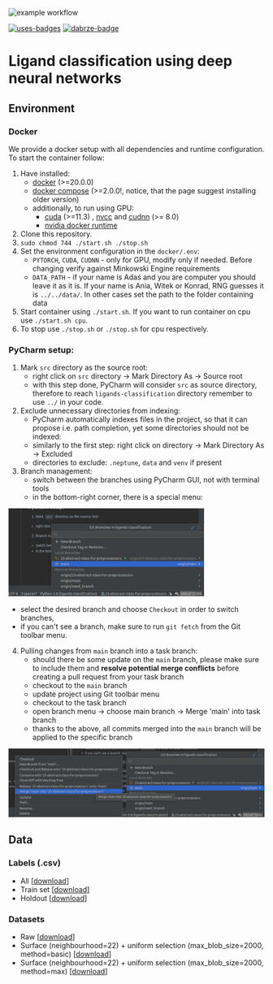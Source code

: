 ![example workflow](https://github.com/jkarolczak/ligands-classification/actions/workflows/python-app.yml/badge.svg)

[![uses-badges](https://img.shields.io/badge/uses-badges-blue.svg)](https://knowyourmeme.com/photos/325428-imagination-spongebob)
[![dabrze-badge](https://img.shields.io/badge/makes-dabrze_smile-green.svg)](https://www.istockphoto.com/pl/wektor/du%C5%BCy-emotikon-u%C5%9Bmiechu-z-kciukiem-w-g%C3%B3r%C4%99-gm1124532572-295250550)

# Ligand classification using deep neural networks

## Environment

### Docker

We provide a docker setup with all dependencies and runtime configuration. To start the container follow:

1. Have installed:
    - [docker](https://docs.docker.com/engine/install/)  (>=20.0.0)
    - [docker compose](https://docker-docs.netlify.app/compose/install/#install-compose) (>=2.0.0!, notice, that the
      page suggest installing older version)
    - additionally, to run using GPU:
        - [cuda](https://developer.nvidia.com/cuda-downloads) (>=11.3)
          , [nvcc](https://docs.nvidia.com/cuda/cuda-compiler-driver-nvcc/index.html)
          and [cudnn](https://developer.nvidia.com/cudnn) (>= 8.0)
        - [nvidia docker runtime](https://developer.nvidia.com/nvidia-container-runtime)
2. Clone this repository.
3. `sudo chmod 744 ./start.sh ./stop.sh`
4. Set the environment configuration in the `docker/.env`:
    - `PYTORCH`, `CUDA`, `CUDNN` - only for GPU, modify only if needed. Before changing verify against Minkowski Engine
      requirements
    - `DATA_PATH` - if your name is Adaś and you are computer you should leave it as it is. If your name is Ania, Witek
      or Konrad, RNG guesses it is `../../data/`. In other cases set the path to the folder containing data
5. Start container using `./start.sh`. If you want to run container on cpu use `./start.sh cpu`.
6. To stop use `./stop.sh` or `./stop.sh` for cpu respectively.

### PyCharm setup: ###

1. Mark `src` directory as the source root:
    - right click on `src` directory -> Mark Directory As -> Source root
    - with this step done, PyCharm will consider `src` as source directory, therefore to reach `ligands-classification`
      directory remember to use `../` in your code.
2. Exclude unnecessary directories from indexing:
    - PyCharm automatically indexes files in the project, so that it can propose i.e. path completion, yet some
      directories should not be indexed:
    - similarly to the first step: right click on directory -> Mark Directory As -> Excluded
    - directories to exclude: `.neptune`, `data` and `venv` if present
3. Branch management:
    - switch between the branches using PyCharm GUI, not with terminal tools
    - in the bottom-right corner, there is a special menu:

![branch management](static/readme-images/branch-management-pycharm.jpg "branch management")

- select the desired branch and choose `Checkout` in order to switch branches,
- if you can't see a branch, make sure to run `git fetch` from the Git toolbar menu.

4. Pulling changes from `main` branch into a task branch:
    - should there be some update on the `main` branch, please make sure to include them and **resolve potential merge
      conflicts** before creating a pull request from your task branch
    - checkout to the `main` branch
    - update project using Git toolbar menu
    - checkout to the task branch
    - open branch menu -> choose main branch -> Merge 'main' into task branch
    - thanks to the above, all commits merged into the `main` branch will be applied to the specific branch

![update branch](static/readme-images/update-branch.jpg "update branch")

## Data

### Labels (.csv)

- All [[download](https://ligands.blob.core.windows.net/ligands/cmb_blob_labels.csv)]
- Train set [[download](https://ligands.blob.core.windows.net/ligands/train.csv)]
- Holdout [[download](https://ligands.blob.core.windows.net/ligands/holdout.csv)]

### Datasets

- Raw [[download](https://ligands.blob.core.windows.net/ligands/cmb_blob_labels.csv)]
- Surface (neighbourhood=22) + uniform selection (max_blob_size=2000,
  method=basic) [[download](https://ligands.blob.core.windows.net/ligands/blobs_shell_22_uniform_2000_basic.tar.gz)]
- Surface (neighbourhood=22) + uniform selection (max_blob_size=2000,
  method=max) [[download](https://ligands.blob.core.windows.net/ligands/blobs_shell_22_uniform_2000_max.tar.gz)]
